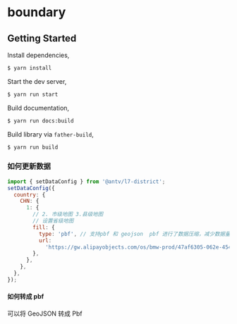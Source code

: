 # boundary

## Getting Started

Install dependencies,

```bash
$ yarn install
```

Start the dev server,

```bash
$ yarn run start
```

Build documentation,

```bash
$ yarn run docs:build
```

Build library via `father-build`,

```bash
$ yarn run build
```

### 如何更新数据

```javascript
import { setDataConfig } from '@antv/l7-district';
setDataConfig({
  country: {
    CHN: {
      1: {
        // 2. 市级地图 3.县级地图
        // 设置省级地图
        fill: {
          type: 'pbf', // 支持pbf 和 geojson  pbf 进行了数据压缩，减少数据量
          url:
            'https://gw.alipayobjects.com/os/bmw-prod/47af6305-062e-454f-9e8a-55e0808b2b7a.bin',
        },
      },
    },
  },
});
```

#### 如何转成 pbf

可以将 GeoJSON 转成 Pbf
